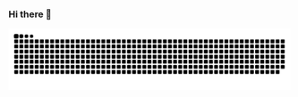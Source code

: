 ### Hi there 👋

<picture>
  <source media="(prefers-color-scheme: dark)" srcset="https://raw.githubusercontent.com/exAClior/exAClior/output/github-contribution-grid-snake-dark.svg">
  <source media="(prefers-color-scheme: light)" srcset="https://raw.githubusercontent.com/exAClior/exAClior/output/github-contribution-grid-snake.svg">
  <img alt="github contribution grid snake animation" src="https://raw.githubusercontent.com/exAClior/exAClior/output/github-contribution-grid-snake.svg">
</picture>
<!--
**exAClior/exAClior** is a ✨ _special_ ✨ repository because its `README.md` (this file) appears on your GitHub profile.

Here are some ideas to get you started:

- 🔭 I’m currently working on ...
- 🌱 I’m currently learning ...
- 👯 I’m looking to collaborate on ...
- 🤔 I’m looking for help with ...
- 💬 Ask me about ...
- 📫 How to reach me: ...
- 😄 Pronouns: ...
- ⚡ Fun fact: ...
-->
